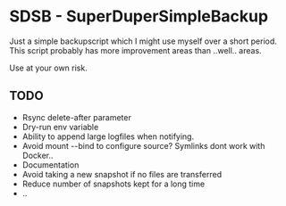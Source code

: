 # SDSB - SuperDuperSimpleBackup

Just a simple backupscript which I might use myself over a short period. This script probably has more improvement areas than ..well.. areas.

Use at your own risk.

## TODO
* Rsync delete-after parameter
* Dry-run env variable
* Ability to append large logfiles when notifying.
* Avoid mount --bind to configure source? Symlinks dont work with Docker..
* Documentation
* Avoid taking a new snapshot if no files are transferred
* Reduce number of snapshots kept for a long time
* ..
